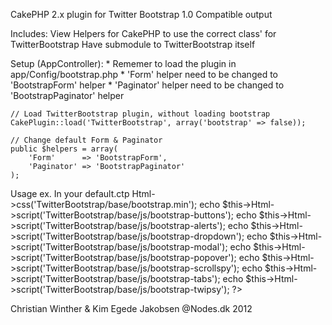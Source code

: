 CakePHP 2.x plugin for Twitter Bootstrap 1.0 Compatible output

Includes:
	View Helpers for CakePHP to use the correct class' for TwitterBootstrap
	Have submodule to TwitterBootstrap itself

Setup (AppController):
	*  Rememer to load the plugin in app/Config/bootstrap.php
	* 'Form' helper need to be changed to 'BootstrapForm' helper
	* 'Paginator' helper need to be changed to 'BootstrapPaginator' helper

	// Load TwitterBootstrap plugin, without loading bootstrap
	CakePlugin::load('TwitterBootstrap', array('bootstrap' => false));

	// Change default Form & Paginator
	public $helpers = array(
		'Form'		=> 'BootstrapForm',
		'Paginator' => 'BootstrapPaginator'
	);

Usage ex.
	In your default.ctp
	<?php
	echo $this->Html->css('TwitterBootstrap/base/bootstrap.min');
	echo $this->Html->script('TwitterBootstrap/base/js/bootstrap-buttons');
	echo $this->Html->script('TwitterBootstrap/base/js/bootstrap-alerts');
	echo $this->Html->script('TwitterBootstrap/base/js/bootstrap-dropdown');
	echo $this->Html->script('TwitterBootstrap/base/js/bootstrap-modal');
	echo $this->Html->script('TwitterBootstrap/base/js/bootstrap-popover');
	echo $this->Html->script('TwitterBootstrap/base/js/bootstrap-scrollspy');
	echo $this->Html->script('TwitterBootstrap/base/js/bootstrap-tabs');
	echo $this->Html->script('TwitterBootstrap/base/js/bootstrap-twipsy');
	?>


Christian Winther & Kim Egede Jakobsen
@Nodes.dk 2012